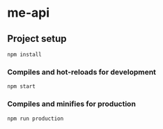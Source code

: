 # me-api

## Project setup
```
npm install
```

### Compiles and hot-reloads for development
```
npm start
```

### Compiles and minifies for production
```
npm run production
```